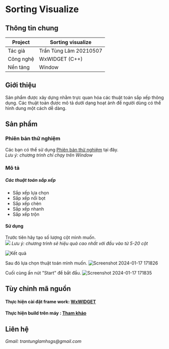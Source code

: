 
# Sorting Visualize 

## Thông tin chung
| Project   | Sorting visualize         |
| --------- | ------------------------- |
| Tác giả   | Trần Tùng Lâm 20210507    |
| Công nghệ | WxWIDGET   (C++)          |
| Nền tảng  | Window                    |

## Giới thiệu
Sản phẩm được xây dựng nhằm trực quan hóa các thuật toán sắp xếp thông dụng. Các thuật toán được mô tả dưới dạng hoạt ảnh để người dùng có thể hình dung một cách dễ dàng.

## Sản phẩm 
### Phiên bản thử nghiệm
Các bạn có thể sử dụng  [Phiên bản thử nghiệm](https://www.facebook.com/messages/t/5286010378129361) tại đây.  
*Lưu ý: chương trình chỉ chạy trên Window*

### Mô tả 
##### Các thuật toán sắp xếp
- Sắp xếp lựa chọn
- Sắp xếp nổi bọt
- Sắp xếp chèn
- Sắp xếp nhanh
- Sắp xếp trộn

#### Sử dụng
Trước tiên hãy tạo số lượng cột mình muốn.  
![](https://github.com/GnuTLam/Sorting-visualize/assets/131742384/8c4d33da-8e3d-414b-ab6c-b8790a235735
)
*Lưu ý: chương trình sẽ hiệu quả cao nhất với đầu vào từ 5-20 cột*


![Kết quả](https://github.com/GnuTLam/Sorting-visualize/assets/131742384/9454b642-3932-4f96-a8d4-4d15fc907d3f)

Sau đó lựa chọn thuật toán mình muốn.
![Screenshot 2024-01-17 171826](https://github.com/GnuTLam/Sorting-visualize/assets/131742384/2e29e354-e4bf-4e8b-9ae7-8eaeeb40a825)


Cuối cùng ấn nút "Start" để bắt đầu.
![Screenshot 2024-01-17 171835](https://github.com/GnuTLam/Sorting-visualize/assets/131742384/49def6ba-4d80-4803-b8dc-9140db1e9d8e)



## Tùy chỉnh mã nguồn
#### Thực hiện cài đặt frame work: [WxWIDGET](https://wxwidgets.org/downloads/)
#### Thực hiện build trên máy : [Tham khảo ](https://www.youtube.com/watch?v=ONYW3hBbk-8)

## Liên hệ 
_Gmail: trantunglamhsgs@gmail.com_
